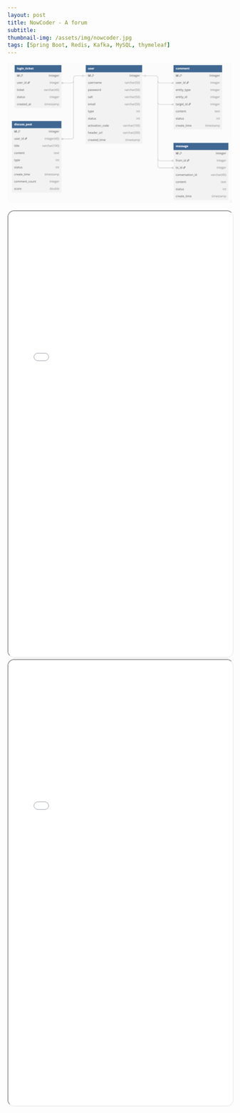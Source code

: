 ```yaml
---
layout: post
title: NowCoder - A forum
subtitle: 
thumbnail-img: /assets/img/nowcoder.jpg
tags: [Spring Boot, Redis, Kafka, MySQL, thymeleaf]
---
```


![Tables in MySQL Databse](/assets/img/db.jpg)

<iframe 
  src="/assets/pdf/nowcoder-Datenfluss.pdf" 
  width="100%" 
  height="1000px" 
  style="border-radius: 15px;">
</iframe>
<iframe 
  src="/assets/pdf/nowcoder-Note2.0.pdf" 
  width="100%" 
  height="1000px" 
  style="border-radius: 15px;">
</iframe>
